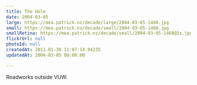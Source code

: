 ```yaml
---
title: The Hole
date: 2004-03-05
large: https://mea.patrick.nz/decade/large/2004-03-05-1460.jpg
small: https://mea.patrick.nz/decade/small/2004-03-05-1460.jpg
smallRetina: https://mea.patrick.nz/decade/small/2004-03-05-1460@2x.jpg
flickrUrl: null
photoId: null
createdAt: 2011-01-30 11:07:14.94235
updatedAt: 2004-03-05 00:00:00

---
```

Roadworks outside VUW.
